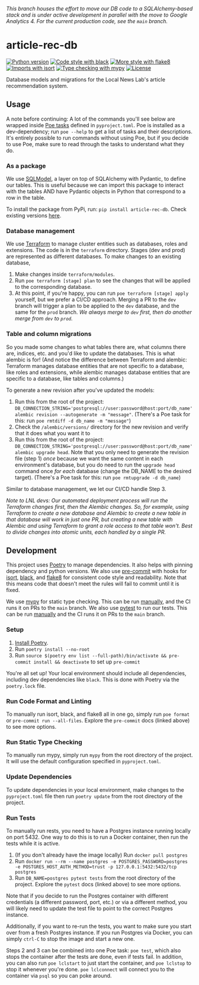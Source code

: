 _This branch houses the effort to move our DB code to a SQLAlchemy-based stack and is under active development in parallel with the move to Google Analytics 4. For the current production code, see the `main` branch._

# article-rec-db

<!-- [![Release](https://img.shields.io/github/v/release/LocalAtBrown/article-rec-db)](https://img.shields.io/github/v/release/LocalAtBrown/article-rec-db) -->
<!-- [![Build status](https://img.shields.io/github/workflow/status/LocalAtBrown/article-rec-db/merge-to-main)](https://img.shields.io/github/workflow/status/LocalAtBrown/article-rec-db/merge-to-main) -->

[![Python version](https://img.shields.io/badge/python_version-3.9-blue)](https://github.com/psf/black)
[![Code style with black](https://img.shields.io/badge/code_style-black-000000.svg)](https://github.com/psf/black)
[![More style with flake8](https://img.shields.io/badge/code_style-flake8-blue)](https://flake8.pycqa.org)
[![Imports with isort](https://img.shields.io/badge/%20imports-isort-blue)](https://pycqa.github.io/isort/)
[![Type checking with mypy](https://img.shields.io/badge/type_checker-mypy-blue)](https://mypy.readthedocs.io)
[![License](https://img.shields.io/github/license/LocalAtBrown/article-rec-db)](https://img.shields.io/github/license/LocalAtBrown/article-rec-db)

Database models and migrations for the Local News Lab's article recommendation system.

## Usage

A note before continuing: A lot of the commands you'll see below are wrapped inside [Poe tasks](https://poethepoet.natn.io/index.html) defined in `pyproject.toml`. Poe is installed as a dev-dependency; run `poe --help` to get a list of tasks and their descriptions. It's entirely possible to run commands without using Poe, but if you decide to use Poe, make sure to read through the tasks to understand what they do.

### As a package

We use [SQLModel](https://sqlmodel.tiangolo.com/), a layer on top of SQLAlchemy with Pydantic, to define our tables.
This is useful because we can import this package to interact with the tables AND have Pydantic objects in Python
that correspond to a row in the table.

To install the package from PyPi, run: `pip install article-rec-db`. Check existing versions
[here](https://pypi.org/project/article-rec-db/).

### Database management

We use [Terraform](https://developer.hashicorp.com/terraform) to manage cluster entities such as databases, roles and extensions. The code is in the `terraform` directory. Stages (dev and prod) are represented as different databases. To make changes to an existing database,

1. Make changes inside `terraform/modules`.
2. Run `poe terraform [stage] plan` to see the changes that will be applied to the corresponding database.
3. At this point, if you're happy, you can run `poe terraform [stage] apply` yourself, but we prefer a CI/CD approach. Merging a PR to the `dev` branch will trigger a plan to be applied to the `dev` database, and the same for the `prod` branch. _We always merge to `dev` first, then do another merge from `dev` to `prod`._

### Table and column migrations

So you made some changes to what tables there are, what columns there are, indices, etc. and you'd like to
update the databases. This is what alembic is for! (And notice the difference between Terraform and alembic: Terraform manages database entities that are not specific to a database, like roles and extensions, while alembic manages database entities that are specific to a database, like tables and columns.)

To generate a new revision after you've updated the models:

1. Run this from the root of the project: `DB_CONNECTION_STRING='postgresql://user:password@host:port/db_name' alembic revision --autogenerate -m "message"`. (There's a Poe task for this: run `poe rmtdiff -d db_name -m "message"`)
2. Check the `/alembic/versions/` directory for the new revision and verify that it does what you want it to
3. Run this from the root of the project: `DB_CONNECTION_STRING='postgresql://user:password@host:port/db_name' alembic upgrade head`. Note that you only need to generate the revision file (step 1) _once_ because we want the same content in each environment's database, but you do need to run the `upgrade head` command once _for each_ database (change the DB_NAME to the desired target). (There's a Poe task for this: run `poe rmtupgrade -d db_name`)

Similar to database management, we let our CI/CD handle Step 3.

_Note to LNL devs: Our automated deployment process will run the Terraform changes first, then the Alembic changes. So, for example, using Terraform to create a new database and Alembic to create a new table in that database will work in just one PR, but creating a new table with Alembic and using Terraform to grant a role access to that table won't. Best to divide changes into atomic units, each handled by a single PR._

## Development

This project uses [Poetry](https://python-poetry.org/) to manage dependencies. It also helps with pinning dependency and python
versions. We also use [pre-commit](https://pre-commit.com/) with hooks for [isort](https://pycqa.github.io/isort/),
[black](https://github.com/psf/black), and [flake8](https://flake8.pycqa.org/en/latest/) for consistent code style and
readability. Note that this means code that doesn't meet the rules will fail to commit until it is fixed.

We use [mypy](https://mypy.readthedocs.io/en/stable/index.html) for static type checking. This can be run [manually](#run-static-type-checking),
and the CI runs it on PRs to the `main` branch. We also use [pytest](https://docs.pytest.org/en/7.2.x/) to run our tests.
This can be run [manually](#run-tests) and the CI runs it on PRs to the `main` branch.

### Setup

1. [Install Poetry](https://python-poetry.org/docs/#installation).
2. Run `poetry install --no-root`
3. Run `source $(poetry env list --full-path)/bin/activate && pre-commit install && deactivate` to set up `pre-commit`

You're all set up! Your local environment should include all dependencies, including dev dependencies like `black`.
This is done with Poetry via the `poetry.lock` file.

### Run Code Format and Linting

To manually run isort, black, and flake8 all in one go, simply run `poe format` or `pre-commit run --all-files`. Explore the `pre-commit` docs (linked above)
to see more options.

### Run Static Type Checking

To manually run mypy, simply run `mypy` from the root directory of the project. It will use the default configuration
specified in `pyproject.toml`.

### Update Dependencies

To update dependencies in your local environment, make changes to the `pyproject.toml` file then run `poetry update` from the root directory of the project.

### Run Tests

To manually run rests, you need to have a Postgres instance running locally on port 5432. One way to do this
is to run a Docker container, then run the tests while it is active.

1. (If you don't already have the image locally) Run `docker pull postgres`
2. Run `docker run --rm --name postgres -e POSTGRES_PASSWORD=postgres -e POSTGRES_HOST_AUTH_METHOD=trust -p 127.0.0.1:5432:5432/tcp postgres`
3. Run `DB_NAME=postgres pytest tests` from the root directory of the project. Explore the `pytest` docs (linked above)
   to see more options.

Note that if you decide to run the Postgres container with different credentials (a different password, port, etc.) or
via a different method, you will likely need to update the test file to point to the correct Postgres instance.

Additionally, if you want to re-run the tests, you want to make sure you start over from a fresh Postgres
instance. If you run Postgres via Docker, you can simply `ctrl-C` to stop the image and start a new one.

Steps 2 and 3 can be combined into one Poe task: `poe test`, which also stops the container after the tests are done, even if tests fail. In addition, you can also run `poe lclstart` to just start the container, and `poe lclstop` to stop it whenever you're done. `poe lclconnect` will connect you to the container via `psql` so you can poke around.
